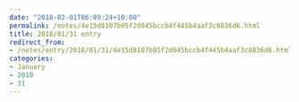 ```yaml
---
date: "2018-02-01T06:09:24+10:00"
permalink: /notes/4e15d8107b05f2d045bccb4f445b4aaf3c8836d6.html
title: 2018/01/31 entry
redirect_from:
- /notes/entry/2018/01/31/4e15d8107b05f2d045bccb4f445b4aaf3c8836d6.html
categories:
- January
- 2018
- 31
---
```

